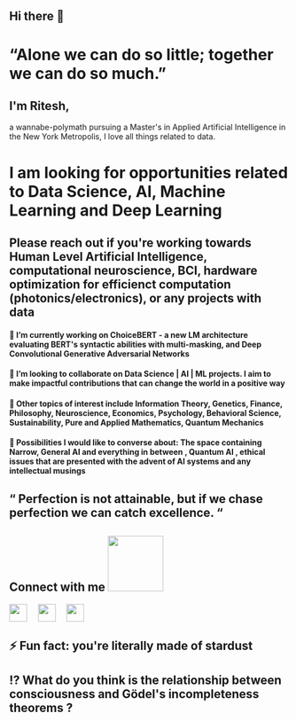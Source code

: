 <h2> Hi there 👋 </h2>

# “Alone we can do so little; together we can do so much.”

<h2> I'm Ritesh, </h2> 
a wannabe-polymath pursuing a Master's in Applied Artificial Intelligence in the New York Metropolis, I love all things related to data.

<h1> I am looking for opportunities related to Data Science, AI, Machine Learning and Deep Learning </h1>

<h2> Please reach out if you're working towards Human Level Artificial Intelligence, computational neuroscience, BCI, hardware optimization for efficienct computation (photonics/electronics), or any projects with data </h2>
 
#### 🔭 I’m currently working on ChoiceBERT - a new LM architecture evaluating BERT's syntactic abilities with multi-masking, and Deep Convolutional Generative Adversarial Networks
     
#### 👯 I’m looking to collaborate on Data Science | AI | ML projects. I aim to make impactful contributions that can change the world in a positive way

#### 🌱 Other topics of interest include Information Theory, Genetics, Finance, Philosophy, Neuroscience, Economics, Psychology, Behavioral Science, Sustainability, Pure and Applied Mathematics, Quantum Mechanics

#### 💬 Possibilities I would like to converse about: The space containing Narrow, General AI and everything in between , Quantum AI , ethical issues that are presented with the advent of AI systems and any intellectual musings 

 ## “ Perfection is not attainable, but if we chase perfection we can catch excellence. “          
                    
<h2> Connect with me <img src='https://raw.githubusercontent.com/ShahriarShafin/ShahriarShafin/main/Assets/handshake.gif' width="100px"> </h2>
<a href = 'https://www.linkedin.com/in/ritesh-980'> <img width = '32px' align= 'center' src="https://raw.githubusercontent.com/rahulbanerjee26/githubAboutMeGenerator/main/icons/linked-in-alt.svg"/></a> &nbsp &nbsp 
<a href = 'https://www.twitter.com/AmalgamOfChaos'> <img width = '32px' align= 'center' src="https://raw.githubusercontent.com/rahulbanerjee26/githubAboutMeGenerator/main/icons/twitter.svg"/></a> &nbsp &nbsp 
<a href = 'https://medium.com/@ritesh.panditi98'> <img width = '32px' align= 'center' src="https://raw.githubusercontent.com/rahulbanerjee26/githubAboutMeGenerator/main/icons/medium.svg"/></a> &nbsp &nbsp 

                 
## ⚡ Fun fact: you're literally made of stardust 
##  ⁉️ What do you think is the relationship between consciousness and Gödel's incompleteness theorems ? 	
